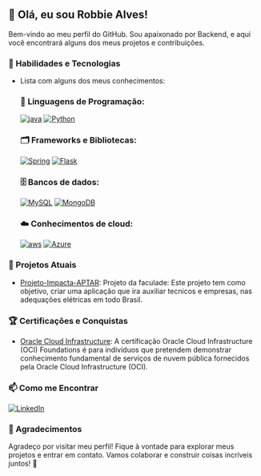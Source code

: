 ## 👋 Olá, eu sou Robbie Alves!

Bem-vindo ao meu perfil do GitHub. Sou apaixonado por Backend, e aqui você encontrará alguns dos meus projetos e contribuições.

### 🔧 Habilidades e Tecnologias
- Lista com alguns dos meus conhecimentos:

    ### 💾 Linguagens de Programação:
    [![java](https://img.shields.io/badge/Java-ED8B00?style=for-the-badge&logo=openjdk&logoColor=red&labelColor=D3D3D3&color=black)](https://www.java.com/pt-BR/)
    [![Python](https://img.shields.io/badge/python-3670A0?style=for-the-badge&logo=python&logoColor=ffdd54)](https://www.python.org/)

    ### 🗂️ Frameworks e Bibliotecas: 
    [![Spring](https://img.shields.io/badge/spring-%236DB33F.svg?style=for-the-badge&logo=spring&logoColor=white)](https://spring.io/projects/spring-boot)
    [![Flask](https://img.shields.io/badge/flask-%23000.svg?style=for-the-badge&logo=flask&logoColor=white)](https://flask.palletsprojects.com/en/3.0.x/)

    ### 🗄️ Bancos de dados:
    [![MySQL](https://img.shields.io/badge/MySQL-00000F?style=for-the-badge&logo=mysql&logoColor=white)](https://www.mysql.com/)
    [![MongoDB](https://img.shields.io/badge/MongoDB-%234ea94b.svg?style=for-the-badge&logo=mongodb&logoColor=white)](https://www.mongodb.com/pt-br)
    
    ### ☁️ Conhecimentos de cloud:
    [![aws](https://img.shields.io/badge/AWS-000?style=for-the-badge&logo=amazon-aws&logoColor=yellow&color=003153)](https://aws.amazon.com/pt/?nc2=h_lg)
    [![Azure](https://img.shields.io/badge/Azure-blue?style=for-the-badge&logo=microsoft%20azure&logoColor=blue&labelColor=FFFFFF&link=https%3A%2F%2Fimages.app.goo.gl%2FK7PN1jYJd57x4q7A8)](https://azure.microsoft.com/pt-br/)

### 🌱 Projetos Atuais

- [Projeto-Impacta-APTAR](https://github.com/CodeByTeusSilva/Projeto-Impacta-APTAR): Projeto da faculade: Este projeto tem como objetivo, criar uma aplicação que ira auxiliar tecnicos e empresas, nas adequações elétricas em todo Brasil.

### 🏆 Certificações e Conquistas
- [Oracle Cloud Infrastructure](https://www.oracle.com/cloud/): A certificação Oracle Cloud Infrastructure (OCI) Foundations é para indivíduos que pretendem demonstrar conhecimento fundamental de serviços de nuvem pública fornecidos pela Oracle Cloud Infrastructure (OCI).

### 📫 Como me Encontrar

[![LinkedIn](https://img.shields.io/badge/-LinkedIn-%230077B5?style=for-the-badge&logo=linkedin&logoColor=white)](https://www.linkedin.com/in/roberta-alves-de-oliveira-%F0%9F%8F%B3%EF%B8%8F%E2%80%8D%F0%9F%8C%88-178398234/)


### 🎉 Agradecimentos

Agradeço por visitar meu perfil! Fique à vontade para explorar meus projetos e entrar em contato. Vamos colaborar e construir coisas incríveis juntos! 🚀



